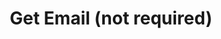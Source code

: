 ---
title: Get Email (not required)
excerpt: Returns the details of a specific sent email based on the message id you pass.
api:
  file: customer-v11.json
  operationId: get-email
deprecated: false
hidden: true
metadata:
  title: ''
  description: ''
  robots: index
next:
  description: ''
---